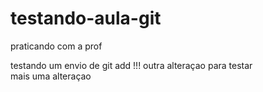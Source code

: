 # testando-aula-git
praticando com a prof

testando um envio de git add !!!
outra alteraçao para testar <br>
mais uma alteraçao
